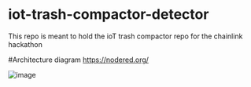 # iot-trash-compactor-detector
This repo is meant to hold the ioT trash compactor repo for the chainlink hackathon


#Architecture diagram
https://nodered.org/

![image](https://user-images.githubusercontent.com/24983889/197676137-098739e4-8df0-41b9-8148-3ea21f259c58.png)
